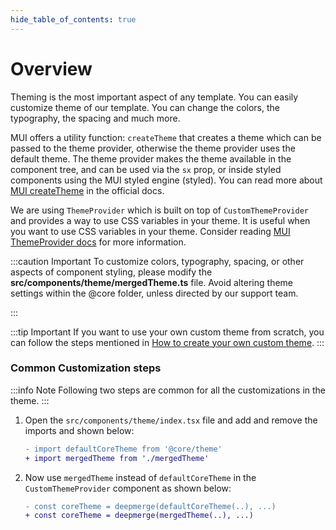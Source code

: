 ```yaml
---
hide_table_of_contents: true
---
```


# Overview

Theming is the most important aspect of any template. You can easily customize theme of our template. You can change the colors, the typography, the spacing and much more.

MUI offers a utility function: `createTheme` that creates a theme which can be passed to the theme provider, otherwise the theme provider uses the default theme. The theme provider makes the theme available in the component tree, and can be used via the `sx` prop, or inside styled components using the MUI styled engine (styled). You can read more about [MUI createTheme](https://mui.com/material-ui/customization/theming/#createtheme-options-args-theme) in the official docs.

We are using `ThemeProvider` which is built on top of `CustomThemeProvider` and provides a way to use CSS variables in your theme. It is useful when you want to use CSS variables in your theme. Consider reading [MUI ThemeProvider docs](https://mui.com/material-ui/customization/theming/#themeprovider) for more information.

:::caution Important
To customize colors, typography, spacing, or other aspects of component styling, please modify the **src/components/theme/mergedTheme.ts** file. Avoid altering theme settings within the @core folder, unless directed by our support team.

:::

:::tip Important
If you want to use your own custom theme from scratch, you can follow the steps mentioned in [How to create your own custom theme](/docs/guide/development/theming/create-your-own-theme).
:::

### Common Customization steps

:::info Note
Following two steps are common for all the customizations in the theme.
:::

1. Open the `src/components/theme/index.tsx` file and add and remove the imports and shown below:

   ```diff
   - import defaultCoreTheme from '@core/theme'
   + import mergedTheme from './mergedTheme'

   ```

2. Now use `mergedTheme` instead of `defaultCoreTheme` in the `CustomThemeProvider` component as shown below:

   ```diff title="src/components/theme/index.tsx"
   - const coreTheme = deepmerge(defaultCoreTheme(..), ...)
   + const coreTheme = deepmerge(mergedTheme(..), ...)
   ```
